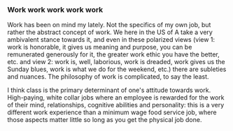 <h3>Work work work work work</h3>


Work has been on mind my lately. Not the specifics of my own job, but rather the abstract concept of work. We here in the US of A take a very ambivalent stance towards it, and even in these polarized views (view 1: work is honorable, it gives us meaning and purpose, you can be remunerated generously for it, the greater work ethic you have the better, etc. and view 2: work is, well, laborious, work is dreaded, work gives us the Sunday blues, work is what we do for the weekend, etc.) there are subleties and nuances. The philosophy of work is complicated, to say the least. 

I think class is the primary determinant of one's attitude towards work. High-paying, white collar jobs where an employee is rewarded for the work of their mind, relationships, cognitive abilities and personality:  this is a very different work experience than a minimum wage food service job, where those aspects matter little so long as you get the physical job done. 

